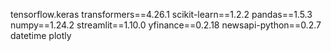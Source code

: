 tensorflow.keras
transformers==4.26.1
scikit-learn==1.2.2
pandas==1.5.3
numpy==1.24.2
streamlit==1.10.0
yfinance==0.2.18
newsapi-python==0.2.7
datetime 
plotly
